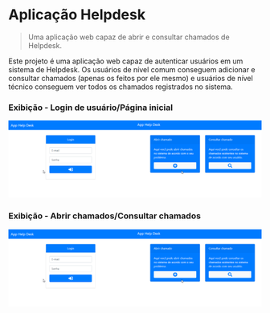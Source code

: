 # Aplicação Helpdesk
> Uma aplicação web capaz de abrir e consultar chamados de Helpdesk.

Este projeto é uma aplicação web capaz de autenticar usuários em um sistema de Helpdesk. Os usuários de nível comum conseguem adicionar e consultar chamados (apenas os feitos por ele mesmo) e usuários de nível técnico conseguem ver todos os chamados registrados no sistema.

### Exibição - Login de usuário/Página inicial

![screenshoot 1](imagens/screenshoot1.png "Tela de login / Página inicial")

### Exibição - Abrir chamados/Consultar chamados

![screenshoot 1](imagens/screenshoot1.png "Tela de abrir chamados / tela de consultar chamados")